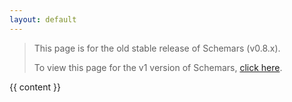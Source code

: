 ```yaml
---
layout: default
---
```


<blockquote class="info">
<p>This page is for the old stable release of Schemars (v0.8.x).
<p>To view this page for the v1 version of Schemars, <a href="{{ page.url | remove_first: "/v0" | relative_url  }}">click here</a>.
</blockquote>

{{ content }}
